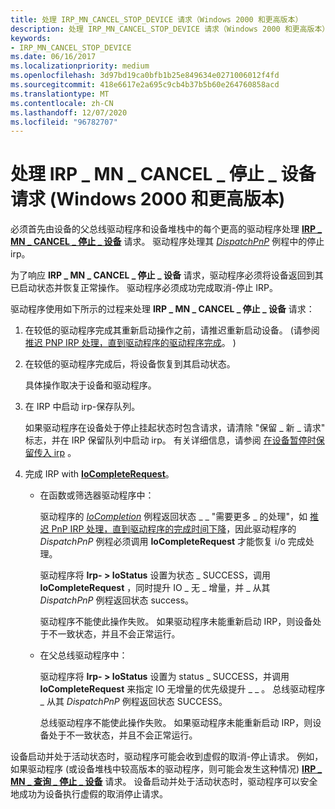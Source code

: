 ```yaml
---
title: 处理 IRP_MN_CANCEL_STOP_DEVICE 请求（Windows 2000 和更高版本）
description: 处理 IRP_MN_CANCEL_STOP_DEVICE 请求（Windows 2000 和更高版本）
keywords:
- IRP_MN_CANCEL_STOP_DEVICE
ms.date: 06/16/2017
ms.localizationpriority: medium
ms.openlocfilehash: 3d97bd19ca0bfb1b25e849634e0271006012f4fd
ms.sourcegitcommit: 418e6617e2a695c9cb4b37b5b60e264760858acd
ms.translationtype: MT
ms.contentlocale: zh-CN
ms.lasthandoff: 12/07/2020
ms.locfileid: "96782707"
---
```

# <a name="handling-an-irp_mn_cancel_stop_device-request-windows-2000-and-later"></a>处理 IRP \_ MN \_ CANCEL \_ 停止 \_ 设备请求 (Windows 2000 和更高版本) 





必须首先由设备的父总线驱动程序和设备堆栈中的每个更高的驱动程序处理 [**IRP \_ MN \_ CANCEL \_ 停止 \_ 设备**](./irp-mn-cancel-stop-device.md) 请求。 驱动程序处理其 [*DispatchPnP*](/windows-hardware/drivers/ddi/wdm/nc-wdm-driver_dispatch) 例程中的停止 irp。

为了响应 **IRP \_ MN \_ CANCEL \_ 停止 \_ 设备** 请求，驱动程序必须将设备返回到其已启动状态并恢复正常操作。 驱动程序必须成功完成取消-停止 IRP。

驱动程序使用如下所示的过程来处理 **IRP \_ MN \_ CANCEL \_ 停止 \_ 设备** 请求：

1.  在较低的驱动程序完成其重新启动操作之前，请推迟重新启动设备。  (请参阅 [推迟 PNP IRP 处理，直到驱动程序的驱动程序完成](postponing-pnp-irp-processing-until-lower-drivers-finish.md)。 ) 

2.  在较低的驱动程序完成后，将设备恢复到其启动状态。

    具体操作取决于设备和驱动程序。

3.  在 IRP 中启动 irp-保存队列。

    如果驱动程序在设备处于停止挂起状态时包含请求，请清除 "保留 \_ 新 \_ 请求" 标志，并在 IRP 保留队列中启动 irp。 有关详细信息，请参阅 [在设备暂停时保留传入 irp](holding-incoming-irps-when-a-device-is-paused.md) 。

4.  完成 IRP with [**IoCompleteRequest**](/windows-hardware/drivers/ddi/wdm/nf-wdm-iocompleterequest)。

    -   在函数或筛选器驱动程序中：

        驱动程序的 [*IoCompletion*](/windows-hardware/drivers/ddi/wdm/nc-wdm-io_completion_routine) 例程返回状态 \_ \_ "需要更多 \_ 的处理"，如 [推迟 PnP IRP 处理，直到驱动程序的完成时间下降](postponing-pnp-irp-processing-until-lower-drivers-finish.md)，因此驱动程序的 *DispatchPnP* 例程必须调用 **IoCompleteRequest** 才能恢复 i/o 完成处理。

        驱动程序将 **Irp- &gt; IoStatus** 设置为状态 \_ SUCCESS，调用 **IoCompleteRequest** ，同时提升 IO \_ 无 \_ 增量，并 \_ 从其 *DispatchPnP* 例程返回状态 success。

        驱动程序不能使此操作失败。 如果驱动程序未能重新启动 IRP，则设备处于不一致状态，并且不会正常运行。

    -   在父总线驱动程序中：

        驱动程序将 **Irp- &gt; IoStatus** 设置为 status \_ SUCCESS，并调用 **IoCompleteRequest** 来指定 IO 无增量的优先级提升 \_ \_ 。 总线驱动程序 \_ 从其 *DispatchPnP* 例程返回状态 SUCCESS。

        总线驱动程序不能使此操作失败。 如果驱动程序未能重新启动 IRP，则设备处于不一致状态，并且不会正常运行。

设备启动并处于活动状态时，驱动程序可能会收到虚假的取消-停止请求。 例如，如果驱动程序 (或设备堆栈中较高版本的驱动程序，则可能会发生这种情况) [**IRP \_ MN \_ 查询 \_ 停止 \_ 设备**](./irp-mn-query-stop-device.md) 请求。 设备启动并处于活动状态时，驱动程序可以安全地成功为设备执行虚假的取消停止请求。

 

